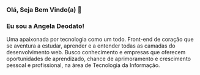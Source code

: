### Olá, Seja Bem Vindo(a) 👋
### Eu sou a Angela  Deodato!

Uma apaixonada por tecnologia como um todo. Front-end de coração que se aventura a estudar, aprender e a entender todas as camadas do desenvolvimento web. Busco conhecimento e empresas que oferecem oportunidades de aprendizado, chance de aprimoramento e crescimento pessoal e profissional, na área de Tecnologia da Informação.
